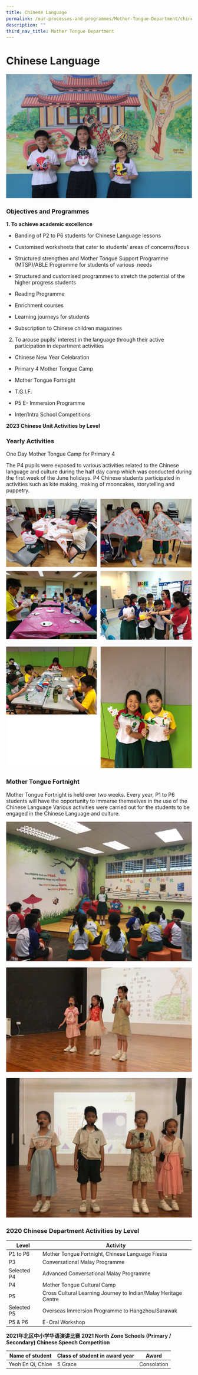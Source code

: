 ```yaml
---
title: Chinese Language
permalink: /our-processes-and-programmes/Mother-Tongue-Department/chinese-language/
description: ""
third_nav_title: Mother Tongue Department
---
```

# **Chinese Language**

![](/images/Department%20Main%20Photos/img_3300.JPG)

### Objectives and Programmes

**1\. To achieve academic excellence**


*   Banding of P2 to P6 students for Chinese Language lessons
    
*   Customised worksheets that cater to students’ areas of concerns/focus
    
*   Structured strengthen and Mother Tongue Support Programme (MTSP)/ABLE Programme for students of various  needs
    
*   Structured and customised programmes to stretch the potential of the higher progress students
    
*   Reading Programme 
    
*   Enrichment courses
    
*   Learning journeys for students
    
*   Subscription to Chinese children magazines
    
2. To arouse pupils' interest in the language through their active participation in department activities 


*   Chinese New Year Celebration
    
*   Primary 4 Mother Tongue Camp
    
*   Mother Tongue Fortnight
    
*   T.G.I.F.
    
*   P5 E- Immersion Programme 
    
*   Inter/Intra School Competitions
    
**2023 Chinese Unit Activities by Level**



### Yearly Activities

One Day Mother Tongue Camp for Primary 4  

The P4 pupils were exposed to various activities related to the Chinese language and culture during the half day camp which was conducted during the first week of the June holidays. P4 Chinese students participated in activities such as kite making, making of mooncakes, storytelling and puppetry.

![](/images/CL1.jpg)

![](/images/CL2.jpg)

### Mother Tongue Fortnight

Mother Tongue Fortnight is held over two weeks. Every year, P1 to P6 students will have the opportunity to immerse themselves in the use of the Chinese Language Various activities were carried out for the students to be engaged in the Chinese Language and culture.

![](/images/9%20CL%20Dept%2011.png)

![](/images/CL%20Dept%2012.png)

![](/images/CL%20Dept%2013.png)

### 2020 Chinese Department Activities by Level

| Level 	| Activity 	|
|---	|---	|
| P1 to P6 	| Mother Tongue Fortnight, Chinese Language Fiesta 	|
| P3 	| Conversational Malay Programme 	|
| Selected P4 	| Advanced Conversational Malay Programme 	|
| P4 	| Mother Tongue Cultural Camp 	|
| P5 	| Cross Cultural Learning Journey to Indian/Malay Heritage Centre 	|
| Selected P5 	| Overseas Immersion Programme to Hangzhou/Sarawak 	|
| P5 & P6 	| E-Oral Workshop 	|



**2021年北区中小学华语演讲比赛 2021 North Zone Schools (Primary / Secondary) Chinese Speech Competition**

| Name of student 	| Class of student in award year 	| Award 	|
|---	|---	|---	|
| Yeoh En Qi, Chloe 	| 5 Grace 	| Consolation 	|